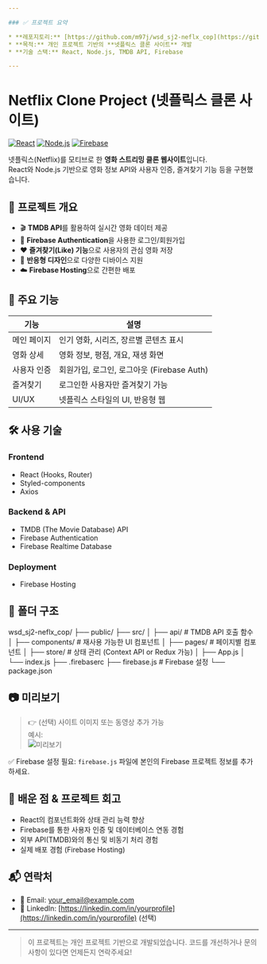 ```yaml
---

### ✅ 프로젝트 요약

* **레포지토리:** [https://github.com/m97j/wsd_sj2-neflx_cop](https://github.com/m97j/wsd_sj2-neflx_cop)
* **목적:** 개인 프로젝트 기반의 **넷플릭스 클론 사이트** 개발
* **기술 스택:** React, Node.js, TMDB API, Firebase

---
```



# Netflix Clone Project (넷플릭스 클론 사이트)

[![React](https://img.shields.io/badge/Frontend-React-blue?style=flat-square)](https://react.dev)
[![Node.js](https://img.shields.io/badge/Backend-Node.js-green?style=flat-square)](https://nodejs.org)
[![Firebase](https://img.shields.io/badge/Deploy-Firebase-orange?style=flat-square)](https://firebase.google.com/)

넷플릭스(Netflix)를 모티브로 한 **영화 스트리밍 클론 웹사이트**입니다.  
React와 Node.js 기반으로 영화 정보 API와 사용자 인증, 즐겨찾기 기능 등을 구현했습니다.

## 🚀 프로젝트 개요

- 🎬 **TMDB API**를 활용하여 실시간 영화 데이터 제공
- 🔐 **Firebase Authentication**을 사용한 로그인/회원가입
- ❤️ **즐겨찾기(Like) 기능**으로 사용자의 관심 영화 저장
- 📱 **반응형 디자인**으로 다양한 디바이스 지원
- ☁️ **Firebase Hosting**으로 간편한 배포

## 📌 주요 기능

| 기능 | 설명 |
|------|------|
| 메인 페이지 | 인기 영화, 시리즈, 장르별 콘텐츠 표시 |
| 영화 상세 | 영화 정보, 평점, 개요, 재생 화면 |
| 사용자 인증 | 회원가입, 로그인, 로그아웃 (Firebase Auth) |
| 즐겨찾기 | 로그인한 사용자만 즐겨찾기 가능 |
| UI/UX | 넷플릭스 스타일의 UI, 반응형 웹 |

## 🛠 사용 기술

### Frontend
- React (Hooks, Router)
- Styled-components
- Axios

### Backend & API
- TMDB (The Movie Database) API
- Firebase Authentication
- Firebase Realtime Database

### Deployment
- Firebase Hosting

## 📂 폴더 구조


wsd\_sj2-neflx\_cop/
├── public/
├── src/
│   ├── api/           # TMDB API 호출 함수
│   ├── components/    # 재사용 가능한 UI 컴포넌트
│   ├── pages/         # 페이지별 컴포넌트
│   ├── store/         # 상태 관리 (Context API or Redux 가능)
│   ├── App.js
│   └── index.js
├── .firebaserc
├── firebase.js        # Firebase 설정
└── package.json



## 📷 미리보기

> 👉 (선택) 사이트 이미지 또는 동영상 추가 가능  
> 예시:  
> ![미리보기](https://user-images.githubusercontent.com/your-image-link.png)


✅ Firebase 설정 필요: `firebase.js` 파일에 본인의 Firebase 프로젝트 정보를 추가하세요.

## 📝 배운 점 & 프로젝트 회고

* React의 컴포넌트화와 상태 관리 능력 향상
* Firebase를 통한 사용자 인증 및 데이터베이스 연동 경험
* 외부 API(TMDB)와의 통신 및 비동기 처리 경험
* 실제 배포 경험 (Firebase Hosting)

## 📬 연락처

* 📧 Email: [your\_email@example.com](mailto:your_email@example.com)
* 💼 LinkedIn: [https://linkedin.com/in/yourprofile](https://linkedin.com/in/yourprofile) (선택)

---

> 이 프로젝트는 개인 프로젝트 기반으로 개발되었습니다.
> 코드를 개선하거나 문의사항이 있다면 언제든지 연락주세요!


